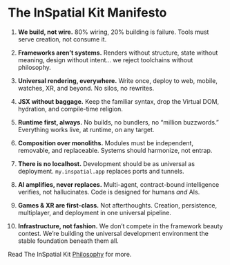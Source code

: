# The InSpatial Kit Manifesto

1. **We build, not wire.**
   80% wiring, 20% building is failure. Tools must serve creation, not consume it.

2. **Frameworks aren’t systems.**
   Renders without structure, state without meaning, design without intent... we reject toolchains without philosophy.

3. **Universal rendering, everywhere.**
   Write once, deploy to web, mobile, watches, XR, and beyond. No silos, no rewrites.

4. **JSX without baggage.**
   Keep the familiar syntax, drop the Virtual DOM, hydration, and compile-time religion.

5. **Runtime first, always.**
   No builds, no bundlers, no “million buzzwords.” Everything works live, at runtime, on any target.

6. **Composition over monoliths.**
   Modules must be independent, removable, and replaceable. Systems should harmonize, not entrap.

7. **There is no localhost.**
   Development should be as universal as deployment. `my.inspatial.app` replaces ports and tunnels.

8. **AI amplifies, never replaces.**
   Multi-agent, contract-bound intelligence verifies, not hallucinates. Code is designed for humans _and_ AIs.

9. **Games & XR are first-class.**
   Not afterthoughts. Creation, persistence, multiplayer, and deployment in one universal pipeline.

10. **Infrastructure, not fashion.**
    We don’t compete in the framework beauty contest. We’re building the universal development environment the stable foundation beneath them all.


Read The InSpatial Kit [Philosophy](/philosophy.md) for more.
